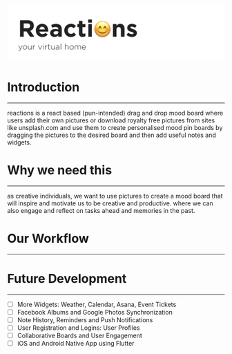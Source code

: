 
![Reactions Logo](https://github.com/Aliyah2014/Reactions/blob/main/Assets/logo.png?raw=true)

# Introduction
---
reactions is a react based (pun-intended) drag and drop mood board where users add their own pictures or download royalty free pictures from sites like unsplash.com and use them to create personalised mood pin boards by dragging the pictures to the desired board and then add useful notes and widgets.

# Why we need this
---
as creative individuals, we want to use pictures to create a mood board that will inspire and motivate us to be creative and productive. where we can also engage and reflect on tasks ahead and memories in the past.

# Our Workflow
---



# Future Development
---
- [ ] More Widgets: Weather, Calendar, Asana, Event Tickets
- [ ] Facebook Albums and Google Photos Synchronization
- [ ] Note History, Reminders and Push Notifications
- [ ] User Registration and Logins: User Profiles
- [ ] Collaborative Boards and User Engagement
- [ ] iOS and Android Native App using Flutter
